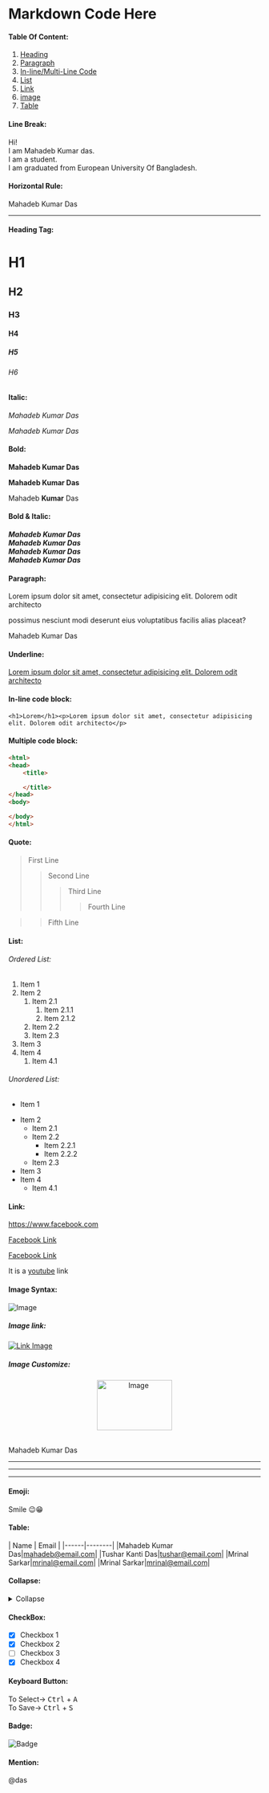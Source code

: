 # Markdown Code Here
<!--Markdown Comment-->

#### Table Of Content:
1. [Heading](#link1)
1. [Paragraph](#link2)
1. [In-line/Multi-Line Code](#link3)
1. [List](#link4)
1. [Link](#link5)
1. [image](#link6)
1. [Table](#link7)

#### Line Break:
Hi!<br/>
I am Mahadeb Kumar das.  
I am a student.  
I am graduated from European University Of Bangladesh.

#### Horizontal Rule:
Mahadeb Kumar Das
___

#### Heading Tag: 
<a name="link1"></a>
# H1
## H2
### H3
#### H4
##### H5
###### H6

#### Italic:
_Mahadeb Kumar Das_

*Mahadeb Kumar Das*

#### Bold:
**Mahadeb Kumar Das**

__Mahadeb Kumar Das__

Mahadeb __Kumar__ Das

#### Bold & Italic:
**_Mahadeb Kumar Das_**<br/>
_**Mahadeb Kumar Das**_<br/>
***Mahadeb Kumar Das***  
___Mahadeb Kumar Das___


#### Paragraph:
<a name="link2"></a>
<p>Lorem ipsum dolor sit amet, consectetur adipisicing elit. Dolorem odit architecto</p><p>possimus nesciunt modi deserunt eius voluptatibus facilis alias placeat?</p>Mahadeb Kumar Das

#### Underline:
<u>Lorem ipsum dolor sit amet, consectetur adipisicing elit. Dolorem odit architecto</u>

#### In-line code block:
<a name="link3"></a>
`<h1>Lorem</h1><p>Lorem ipsum dolor sit amet, consectetur adipisicing elit. Dolorem odit architecto</p>`

#### Multiple code block:
```html
<html>
<head>
    <title>

    </title>
</head>
<body>

</body>
</html>
```
#### Quote:
>First Line
>>Second Line
>>>Third Line
>>>>Fourth Line

>>Fifth Line

#### List:
<a name="link4"></a>
###### Ordered List:
1. Item 1
2. Item 2
   1. Item 2.1
      1. Item 2.1.1
      1. Item 2.1.2
   1. Item 2.2
   1. Item 2.3
3. Item 3
4. Item 4
   1. Item 4.1

###### Unordered List:
* Item 1
+ Item 2
   - Item 2.1
   - Item 2.2
     - Item 2.2.1
     - Item 2.2.2
   - Item 2.3
+ Item 3
+ Item 4
   - Item 4.1

#### Link:
<a name="link5"></a>
https://www.facebook.com

[Facebook Link](https://www.facebook.com)

[Facebook Link](https://www.facebook.com "Facebook")

It is a [youtube] link

[youtube]:https://www.facebook.com "Click here"

#### Image Syntax:
<a name="link6"></a>
![Image](./img/worldcup.JPG "World Cup Fixture")

  ##### Image link:
[![Link Image](./img/worldcup.JPG "Link Image")](https://www.facebook.com)

  ##### Image Customize:
  <div align="center">
   <img src="./img/worldcup.JPG" alt="Image" height="100px" width="150px">
  </div>

<br/>

Mahadeb Kumar Das  
***
---
___

#### Emoji:
Smile 😉😁

#### Table:
<a name="link4"></a>
| Name | Email |
|------|--------|
|Mahadeb Kumar Das|mahadeb@email.com|
|Tushar Kanti Das|tushar@email.com|
|Mrinal Sarkar|mrinal@email.com|
|Mrinal Sarkar|mrinal@email.com|

#### Collapse:
<details>
  <summary>Collapse</summary>

  ## About Lorem
  Lorem ipsum dolor sit amet, consectetur adipisicing elit. Dolorem odit architecto</p><p>possimus nesciunt modi deserunt eius voluptatibus facilis alias placeat
</details>

#### CheckBox:
- [X] Checkbox 1
- [x] Checkbox 2
- [ ] Checkbox 3
- [x] Checkbox 4

#### Keyboard Button:
To Select-> <kbd>Ctrl</kbd> + <kbd>A</kbd><br/>
To Save-> <kbd>Ctrl</kbd> + <kbd>S</kbd>

#### Badge:
![Badge](https://img.shields.io/badge/Das-Markdown-lightgrey)

#### Mention:
@das

